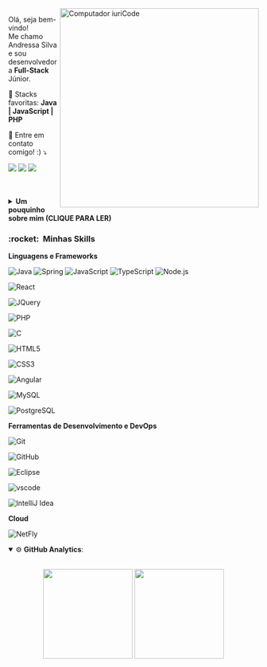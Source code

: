 <img src="https://raw.githubusercontent.com/MicaelliMedeiros/micaellimedeiros/master/image/computer-illustration.png" min-width="400px" max-width="400px" width="400px" align="right" alt="Computador iuriCode">

<p align="left"> 
  Olá, seja bem-vindo!<br> Me chamo Andressa Silva e sou desenvolvedora <strong>Full-Stack</strong> Júnior.<br>

</p>

<p align="left">
  🦄 Stacks favoritas: <strong>Java | JavaScript | PHP</strong>
</p>

<p align="left">
  💌 Entre em contato comigo! :) ⤵️
</p>

<p align="left">
  <a href="#" alt="Gmail">
  <img src="https://img.shields.io/badge/-Gmail-FF0000?style=flat-square&labelColor=FF0000&logo=gmail&logoColor=white&link=(mailto:andressa.workti@gmail.com" /></a>

  <a href="#" alt="Linkedin">
  <img src="https://img.shields.io/badge/-Linkedin-0e76a8?style=flat-square&logo=Linkedin&logoColor=white&link=https://www.linkedin.com/in/andressa-silva99/" /></a>

  <a href="#" alt="WhatsApp">
  <img src="https://img.shields.io/badge/-WhatsApp-25d366?style=flat-square&labelColor=25d366&logo=whatsapp&logoColor=white&link=https://api.whatsapp.com/send?phone=5521980076402"/></a>

</p>
<br>
<br>
<details>
    <summary><b>Um pouquinho sobre mim (CLIQUE PARA LER)</b></summary>
    <br>
    <p>
     Sou graduanda de Análise e Desenvolvimento de Sistemas na FAETERJ-Rio, nasci e cresci no RJ. Atualmente moro em Niterói - RJ.<br>
     Meu amor pela tecnologia começou desde nova, lá pros meus bons 8 anos ou até menos, e eu vou te contar essa história! (Senta que lá vem textão!)<br>
     Sempre fui mais puxada pra área de exatas amava matemática e física, eram minhas matérias favoritas. Meu pai fazia Matemática na UFF para ingressar na área da tecnologia (nos velhos tempos era assim que funcionava), ele me dava desafios matemáticos para resolver quando eu tinha 4 anos de idade, sempre me dando a entender que aquilo era uma brincadeira e eu amava. Uma dessas brincadeiras era o "Mercadinho", onde eu precisava dar troco para os produtos que ele comprava, e os trocos ficavam cada vez mais difíceis, com trocos em centavos. É valido lembrar que nessa idade a maioria das crianças nem aprenderam a ler UMA palavra. Mas eu aceitava os desafios e passava deles, e quando passava era literalmente o sentimento de estar vencendo no jogo, meu pai e eu comemorávamos a cada vitória. Isso cresceu muito em mim, eu aprendi a fazer contas com soma de "lá vai um" com 4 anos de idade. Conforme fui crescendo, resolver esses desafios matemáticos e lógicos se tornaram mais divertidos pra mim ainda, eu sempre tirava as maiores notas em exatas e até ensinava aos meus colegas. Procurava as questões mais complexas e me desafiava a passar, desafios lógicos então, não parava até achar a resposta e quando achava eu fazia festa!<br>
   	Desde pequena eu era fascinada por saber como as coisas funcionavam, principalmente quando envolvia física e tecnologia. Eu queria entender como fazer aquilo e pensar "um dia eu quero criar coisas assim". Então meu primeiro sonho foi a área de eletrônica, lá pros meus 13 anos.<br>
        Mas algo aconteceu antes disso que acho que foi o maior motivo de eu querer seguir na área de software. Lembra que lá no início eu disse: "Lá pros meus 8 anos meu amor pela tecnologia começou"? Então, nessa idade meus pais se separaram, com o que você leu até agora já dá pra saber que eu era muito apegada ao meu pai, e ele teve que se mudar pra Manaus, eu o veria uma ou duas vezes no ano. Para mim, foi o pior sentimento possível, mas teve uma coisa que ele deixou, um computador antigo e um celularzinho desses Nokia "tijolão". Então eu poderia falar com ele todos os dias, poderia ligar a WebCam no computador e falar com ele via Skype, a tecnologia fez com que eu não perdesse contato com o meu pai. E foi a partir daquele dia que eu fuxicava tudo e aprendi a mexer em tudo, quando algo não funcionava eu resolvia e o que eu não entendia eu aprendia sozinha. A tecnologia diminuiu a distância entre mim e alguém muito importante na minha vida e eu quis, a partir dali, fazer tecnologia! Hoje em dia meu pai mora perto de mim e ele fica zoando que agora sou eu que ensino ele a mexer no computador! Hahahaha <br>
     Bem, esse foi o começo mas com certeza muitas coisas no caminho me fizeram chegar até aqui e com certeza muitas coisas irão acontecer para me guiar no meu caminho.<br>
     Sou uma pessoa muito sonhadora, com grandes objetivos, gosto de desafios e aprender coisas novas. Dou o meu melhor para que cada dia eu dê um passo a mais em direção aos meus sonhos. Existem 3 pensamentos que eu acredito que todos deveriam seguir para realizar seus sonhos, os quais eu tento seguir também: 
     <br><br>
    1 - Nunca deixe que alguém te diga onde você deveria estar ou o caminho que você deveria trilhar na sua vida. Faça aquilo que você gosta, que vá te fazer bem e te trazer felicidade.<br><br>
    2 - Um passo de cada vez é suficiente! O importante é ser capaz manter o ritmo desse passo, mesmo que seja curto. Você vai chegar lá de qualquer forma!<br><br>
    3 - Seja hoje uma pessoa melhor do que você foi ontem. Estude uma hora por dia, faça exercícios, descubra novos horizontes, faça uma boa ação, evolua. <br><br>
    </p>

</details>

<h3> :rocket: &nbsp;Minhas Skills </h3>

**Linguagens e Frameworks**

 ![Java](https://img.shields.io/badge/Java-ED8B00?style=for-the-badge&logo=java&logoColor=white)
 ![Spring](https://img.shields.io/badge/Spring-6DB33F?style=for-the-badge&logo=spring&logoColor=white)
 ![JavaScript](https://img.shields.io/badge/JavaScript-F7DF1E?style=for-the-badge&logo=javascript&logoColor=black)
 ![TypeScript](https://img.shields.io/badge/TypeScript-007ACC?style=for-the-badge&logo=typescript&logoColor=white)
 ![Node.js](https://img.shields.io/badge/Node.js-43853D?style=for-the-badge&logo=node-dot-js&logoColor=white)

 ![React](https://img.shields.io/badge/React-20232A?style=for-the-badge&logo=react&logoColor=61DAFB)

 ![JQuery](https://img.shields.io/badge/jQuery-0769AD?style=for-the-badge&logo=jquery&logoColor=white)

 ![PHP](https://img.shields.io/badge/PHP-777BB4?style=for-the-badge&logo=php&logoColor=white)

 ![C](https://img.shields.io/badge/C-00599C?style=for-the-badge&logo=c&logoColor=white)

 ![HTML5](https://img.shields.io/badge/HTML5-E34F26?style=for-the-badge&logo=html5&logoColor=white)

 ![CSS3](https://img.shields.io/badge/CSS3-1572B6?style=for-the-badge&logo=css3&logoColor=white)

 ![Angular](https://img.shields.io/badge/Angular-DD0031?style=for-the-badge&logo=angular&logoColor=white)

 ![MySQL](https://img.shields.io/badge/MySQL-00000F?style=for-the-badge&logo=mysql&logoColor=white)

 ![PostgreSQL](https://img.shields.io/badge/PostgreSQL-316192?style=for-the-badge&logo=postgresql&logoColor=white) 

**Ferramentas de Desenvolvimento e DevOps** 

  ![Git](https://img.shields.io/badge/Git-F05032?style=for-the-badge&logo=git&logoColor=white)

  ![GitHub](https://img.shields.io/badge/GitHub-100000?style=for-the-badge&logo=github&logoColor=white) 

  ![Eclipse](https://img.shields.io/badge/Eclipse-2C2255?style=for-the-badge&logo=eclipse&logoColor=white)

  ![vscode](https://img.shields.io/badge/Visual_Studio_Code-0078D4?style=for-the-badge&logo=visual%20studio%20code&logoColor=white)

  ![IntelliJ Idea](https://img.shields.io/badge/IntelliJIDEA-000000.svg?style=for-the-badge&logo=intellij-idea&logoColor=white)

  

**Cloud**

  ![NetFly](https://img.shields.io/badge/Netlify-00C7B7?style=for-the-badge&logo=netlify&logoColor=white)

<details open>
    <summary>⚙ <b>GitHub Analytics</b>: </summary>
    <br>
    <p align="center">
        <img height="180em" src="https://github-readme-stats-eight-theta.vercel.app/api?username=auroradark&show_icons=true&theme=tokyonight&include_all_commits=true&count_private=true"/>
        <img height="180em" src="https://github-readme-stats-eight-theta.vercel.app/api/top-langs/?username=auroradark&layout=compact&langs_count=8&theme=tokyonight&include_all_commits=true&count_private=true"/>
    </p>
</details>

